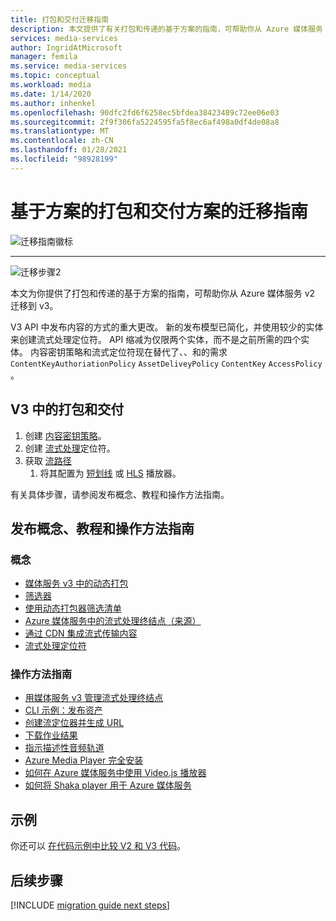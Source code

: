 ```yaml
---
title: 打包和交付迁移指南
description: 本文提供了有关打包和传递的基于方案的指南，可帮助你从 Azure 媒体服务 v2 迁移到 v3。
services: media-services
author: IngridAtMicrosoft
manager: femila
ms.service: media-services
ms.topic: conceptual
ms.workload: media
ms.date: 1/14/2020
ms.author: inhenkel
ms.openlocfilehash: 90dfc2fd6f6258ec5bfdea38423489c72ee06e03
ms.sourcegitcommit: 2f9f306fa5224595fa5f8ec6af498a0df4de08a8
ms.translationtype: MT
ms.contentlocale: zh-CN
ms.lasthandoff: 01/28/2021
ms.locfileid: "98928199"
---
```

# <a name="packaging-and-delivery-scenario-based-migration-guidance"></a>基于方案的打包和交付方案的迁移指南

![迁移指南徽标](./media/migration-guide/azure-media-services-logo-migration-guide.svg)

<hr color="#5ea0ef" size="10">

![迁移步骤2](./media/migration-guide/steps-4.svg)

本文为你提供了打包和传递的基于方案的指南，可帮助你从 Azure 媒体服务 v2 迁移到 v3。

V3 API 中发布内容的方式的重大更改。 新的发布模型已简化，并使用较少的实体来创建流式处理定位符。 API 缩减为仅限两个实体，而不是之前所需的四个实体。 内容密钥策略和流式定位符现在替代了、、和的需求 `ContentKeyAuthoriationPolicy` `AssetDeliveyPolicy` `ContentKey` `AccessPolicy` 。

## <a name="packaging-and-delivery-in-v3"></a>V3 中的打包和交付

1. 创建 [内容密钥策略](content-key-policy-concept.md)。
1. 创建 [流式处理](streaming-locators-concept.md)定位符。
1. 获取 [流路径](create-streaming-locator-build-url.md) 
    1. 将其配置为 [短划线](dynamic-packaging-overview.md#mpeg-dash-protocol) 或 [HLS](dynamic-packaging-overview.md#hls-protocol) 播放器。

有关具体步骤，请参阅发布概念、教程和操作方法指南。

## <a name="publishing-concepts-tutorials-and-how-to-guides"></a>发布概念、教程和操作方法指南

### <a name="concepts"></a>概念

- [媒体服务 v3 中的动态打包](dynamic-packaging-overview.md)
- [筛选器](filters-concept.md)
- [使用动态打包器筛选清单](filters-dynamic-manifest-overview.md)
- [Azure 媒体服务中的流式处理终结点（来源）](streaming-endpoint-concept.md)
- [通过 CDN 集成流式传输内容](scale-streaming-cdn.md)
- [流式处理定位符](streaming-locators-concept.md)

### <a name="how-to-guides"></a>操作方法指南

- [用媒体服务 v3 管理流式处理终结点](manage-streaming-endpoints-howto.md)
- [CLI 示例：发布资产](cli-publish-asset.md)
- [创建流定位器并生成 URL](create-streaming-locator-build-url.md)
- [下载作业结果](download-results-howto.md)
- [指示描述性音频轨道](signal-descriptive-audio-howto.md)
- [Azure Media Player 完全安装](https://docs.microsoft.com/azure/media-services/azure-media-player/azure-media-player-full-setup)
- [如何在 Azure 媒体服务中使用 Video.js 播放器](how-to-video-js-player.md)
- [如何将 Shaka player 用于 Azure 媒体服务](how-to-shaka-player.md)

## <a name="samples"></a>示例

你还可以 [在代码示例中比较 V2 和 V3 代码](migrate-v-2-v-3-migration-samples.md)。

## <a name="next-steps"></a>后续步骤

[!INCLUDE [migration guide next steps](./includes/migration-guide-next-steps.md)]
